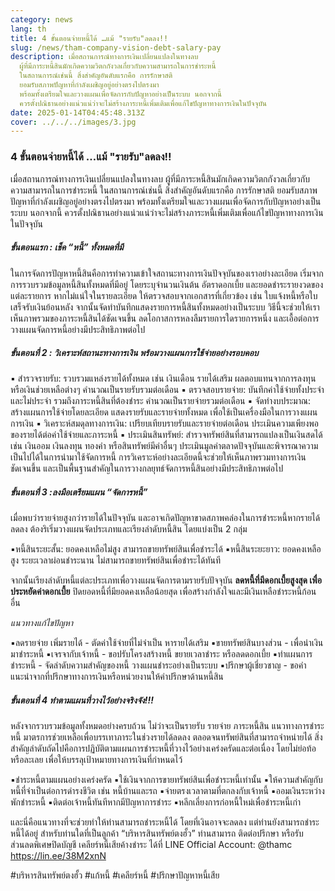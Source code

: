 ```yaml
---
category: news
lang: th
title: 4 ขั้นตอนจ่ายหนี้ได้ …แม้ "รายรับ"ลดลง!!
slug: /news/tham-company-vision-debt-salary-pay
description: เมื่อสถานการณ์ทางการเงินเปลี่ยนแปลงในทางลบ
  ผู้ที่มีภาระหนี้สินมักเกิดความวิตกกังวลเกี่ยวกับความสามารถในการชำระหนี้
  ในสถานการณ์เช่นนี้ สิ่งสำคัญอันดับแรกคือ การรักษาสติ
  ยอมรับสภาพปัญหาที่กำลังเผชิญอยู่อย่างตรงไปตรงมา
  พร้อมทั้งเตรียมใจและวางแผนเพื่อจัดการกับปัญหาอย่างเป็นระบบ นอกจากนี้
  ควรตั้งปณิธานอย่างแน่วแน่ว่าจะไม่สร้างภาระหนี้เพิ่มเติมเพื่อแก้ไขปัญหาทางการเงินในปัจจุบัน
date: 2025-01-14T04:45:48.313Z
cover: ../../../images/3.jpg
---
```

### 4 ขั้นตอนจ่ายหนี้ได้ …แม้ "รายรับ"ลดลง!!

เมื่อสถานการณ์ทางการเงินเปลี่ยนแปลงในทางลบ ผู้ที่มีภาระหนี้สินมักเกิดความวิตกกังวลเกี่ยวกับความสามารถในการชำระหนี้ ในสถานการณ์เช่นนี้ สิ่งสำคัญอันดับแรกคือ การรักษาสติ ยอมรับสภาพปัญหาที่กำลังเผชิญอยู่อย่างตรงไปตรงมา พร้อมทั้งเตรียมใจและวางแผนเพื่อจัดการกับปัญหาอย่างเป็นระบบ นอกจากนี้ ควรตั้งปณิธานอย่างแน่วแน่ว่าจะไม่สร้างภาระหนี้เพิ่มเติมเพื่อแก้ไขปัญหาทางการเงินในปัจจุบัน

##### ขั้นตอนแรก : เช็ค “หนี้” ทั้งหมดที่มี

ในการจัดการปัญหาหนี้สินคือการทำความเข้าใจสถานะทางการเงินปัจจุบันของเราอย่างละเอียด เริ่มจากการรวบรวมข้อมูลหนี้สินทั้งหมดที่มีอยู่ โดยระบุจำนวนเงินต้น อัตราดอกเบี้ย และยอดชำระรายงวดของแต่ละรายการ หากไม่แน่ใจในรายละเอียด ให้ตรวจสอบจากเอกสารที่เกี่ยวข้อง เช่น ใบแจ้งหนี้หรือใบเสร็จรับเงินย้อนหลัง จากนั้นจัดทำบันทึกแสดงรายการหนี้สินทั้งหมดอย่างเป็นระบบ วิธีนี้จะช่วยให้เราเห็นภาพรวมของภาระหนี้สินได้ชัดเจนขึ้น ลดโอกาสการหลงลืมรายการใดรายการหนึ่ง และเอื้อต่อการวางแผนจัดการหนี้อย่างมีประสิทธิภาพต่อไป

##### ขั้นตอนที่ 2 : วิเคราะห์สถานะทางการเงิน พร้อมวางแผนการใช้จ่ายอย่างรอบคอบ

▪️ สำรวจรายรับ: รวบรวมแหล่งรายได้ทั้งหมด เช่น เงินเดือน รายได้เสริม ผลตอบแทนจากการลงทุน หรือเงินช่วยเหลือต่างๆ คำนวณเป็นรายรับรวมต่อเดือน
▪️ ตรวจสอบรายจ่าย: บันทึกค่าใช้จ่ายทั้งประจำและไม่ประจำ รวมถึงภาระหนี้สินที่ต้องชำระ คำนวณเป็นรายจ่ายรวมต่อเดือน
▪️ จัดทำงบประมาณ: สร้างแผนการใช้จ่ายโดยละเอียด แสดงรายรับและรายจ่ายทั้งหมด เพื่อใช้เป็นเครื่องมือในการวางแผนการเงิน
▪️ วิเคราะห์สมดุลทางการเงิน: เปรียบเทียบรายรับและรายจ่ายต่อเดือน ประเมินความเพียงพอของรายได้ต่อค่าใช้จ่ายและภาระหนี้
▪️ ประเมินสินทรัพย์: สำรวจทรัพย์สินที่สามารถแปลงเป็นเงินสดได้ เช่น เงินออม เงินลงทุน ทองคำ หรือสินทรัพย์มีค่าอื่นๆ ประเมินมูลค่าตลาดปัจจุบันและพิจารณาความเป็นไปได้ในการนำมาใช้จัดการหนี้
การวิเคราะห์อย่างละเอียดนี้จะช่วยให้เห็นภาพรวมทางการเงินชัดเจนขึ้น และเป็นพื้นฐานสำคัญในการวางกลยุทธ์จัดการหนี้สินอย่างมีประสิทธิภาพต่อไป

##### ขั้นตอนที่ 3 :ลงมือเตรียมแผน “จัดการหนี้”

เมื่อพบว่ารายจ่ายสูงกว่ารายได้ในปัจจุบัน และอาจเกิดปัญหาขาดสภาพคล่องในการชำระหนี้หากรายได้ลดลง ต้องริเริ่มวางแผนจัดประเภทและเรียงลำดับหนี้สิน โดยแบ่งเป็น 2 กลุ่ม

▪️หนี้สินระยะสั้น: ยอดคงเหลือไม่สูง สามารถขายทรัพย์สินเพื่อชำระได้
▪️หนี้สินระยะยาว: ยอดคงเหลือสูง ระยะเวลาผ่อนชำระนาน ไม่สามารถขายทรัพย์สินเพื่อชำระได้ทันที

จากนั้นเรียงลำดับหนี้แต่ละประเภทเพื่อวางแผนจัดการตามรายรับปัจจุบัน
**ลดหนี้ที่มีดอกเบี้ยสูงสุด เพื่อประหยัดค่าดอกเบี้ย**
ปิดยอดหนี้ที่มียอดคงเหลือน้อยสุด เพื่อสร้างกำลังใจและมีเงินเหลือชำระหนี้ก้อนอื่น

*แนวทางแก้ไขปัญหา*

▪️ลดรายจ่าย เพิ่มรายได้ - ตัดค่าใช้จ่ายที่ไม่จำเป็น หารายได้เสริม
▪️ขายทรัพย์สินบางส่วน - เพื่อนำเงินมาชำระหนี้
▪️เจรจากับเจ้าหนี้ - ขอปรับโครงสร้างหนี้ ขยายเวลาชำระ หรือลดดอกเบี้ย
▪️ทำแผนการชำระหนี้ - จัดลำดับความสำคัญของหนี้ วางแผนชำระอย่างเป็นระบบ
▪️ปรึกษาผู้เชี่ยวชาญ - ขอคำแนะนำจากที่ปรึกษาทางการเงินหรือหน่วยงานให้คำปรึกษาด้านหนี้สิน

##### ขั้นตอนที่ 4 ทำตามแผนที่วางไว้อย่างจริงจัง!!!

หลังจากรวบรวมข้อมูลทั้งหมดอย่างครบถ้วน ไม่ว่าจะเป็นรายรับ รายจ่าย ภาระหนี้สิน แนวทางการชำระหนี้ มาตรการช่วยเหลือเพื่อบรรเทาภาระในช่วงรายได้ลดลง ตลอดจนทรัพย์สินที่สามารถจำหน่ายได้ สิ่งสำคัญลำดับถัดไปคือการปฏิบัติตามแผนการชำระหนี้ที่วางไว้อย่างเคร่งครัดและต่อเนื่อง โดยไม่ย่อท้อหรือละเลย เพื่อให้บรรลุเป้าหมายทางการเงินที่กำหนดไว้

▪️ชำระหนี้ตามแผนอย่างเคร่งครัด
▪️ใช้เงินจากการขายทรัพย์สินเพื่อชำระหนี้เท่านั้น
▪️ให้ความสำคัญกับหนี้ที่จำเป็นต่อการดำรงชีวิต เช่น หนี้บ้านและรถ
▪️จ่ายตรงเวลาตามที่ตกลงกับเจ้าหนี้
▪️ออมเงินระหว่างพักชำระหนี้
▪️ติดต่อเจ้าหนี้ทันทีหากมีปัญหาการชำระ
▪️หลีกเลี่ยงการก่อหนี้ใหม่เพื่อชำระหนี้เก่า

และนี่คือแนวทางที่จะช่วยทำให้ท่านสามารถชำระหนี้ได้ โดยที่เงินอาจจะลดลง แต่ท่านยังสามารถชำระหนี้ได้อยู่ สำหรับท่านใดที่เป็นลูกค้า “บริหารสินทรัพย์ตงฮั้ว” ท่านสามารถ ติดต่อปรึกษา หรือรับส่วนลดพิเศษปิดบัญชี เคลียร์หนี้เสียค้างชำระ ได้ที่ LINE Official Account: @thamc  <https://lin.ee/38M2xnN>

\#บริหารสินทรัพย์ตงฮั้ว #แก้หนี้ #เคลียร์หนี้ #ปรึกษาปัญหาหนี้เสีย